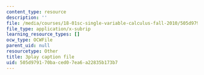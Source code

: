 ```yaml
---
content_type: resource
description: ''
file: /media/courses/18-01sc-single-variable-calculus-fall-2010/505d979170baced07ea6a22835b173b7_JXPe2J069c.srt
file_type: application/x-subrip
learning_resource_types: []
ocw_type: OCWFile
parent_uid: null
resourcetype: Other
title: 3play caption file
uid: 505d9791-70ba-ced0-7ea6-a22835b173b7
---
```

